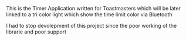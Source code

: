 This is the Timer Application written for Toastmasters which will be later linked to a tri color light which show the time limit color via Bluetooth

I had to stop devolepment of this project since the poor working of the librarie and poor support
